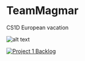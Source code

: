 # TeamMagmar
CS1D European vacation


![alt text](https://i.postimg.cc/vTZDYTky/magmar.png)


[![Project 1 Backlog](https://img.shields.io/badge/Doc-Backlog-blueviolet)](https://docs.google.com/document/d/1zu5NHKFapz-muV-0rf0iMjwEin9Kt7I_dBrX7E-65Ms/edit)

